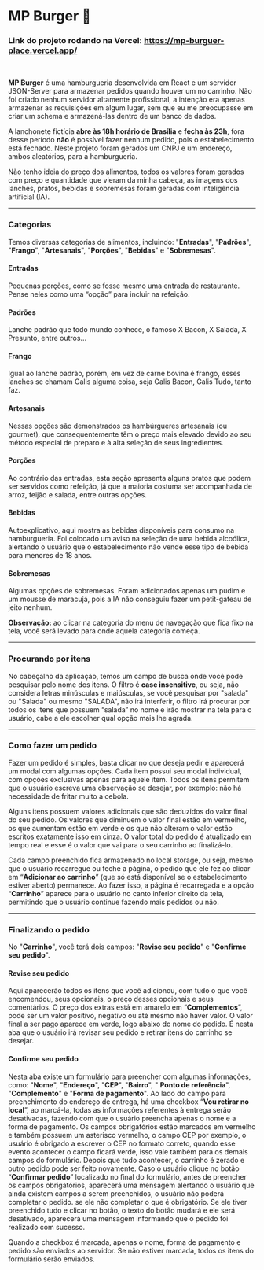 # MP Burger 🍔

### Link do projeto rodando na Vercel: https://mp-burguer-place.vercel.app/

<br />

**MP Burger** é uma hamburgueria desenvolvida em React e um servidor JSON-Server para armazenar pedidos quando houver um no carrinho. Não foi criado nenhum servidor altamente profissional, a intenção era apenas armazenar as requisições em algum lugar, sem que eu me preocupasse em criar um schema e armazená-las dentro de um banco de dados.

A lanchonete fictícia **abre às 18h horário de Brasília** e **fecha às 23h**, fora desse período **não** é possível fazer nenhum pedido, pois o estabelecimento está fechado. Neste projeto foram gerados um CNPJ e um endereço, ambos aleatórios, para a hamburgueria.

Não tenho ideia do preço dos alimentos, todos os valores foram gerados com preço e quantidade que vieram da minha cabeça, as imagens dos lanches, pratos, bebidas e sobremesas foram geradas com inteligência artificial (IA).

<hr />

### Categorias
Temos diversas categorias de alimentos, incluindo: "**Entradas**", "**Padrões**", "**Frango**", "**Artesanais**", "**Porções**", "**Bebidas**" e "**Sobremesas**".

#### Entradas
Pequenas porções, como se fosse mesmo uma entrada de restaurante. Pense neles como uma “opção” para incluir na refeição.

#### Padrões
Lanche padrão que todo mundo conhece, o famoso X Bacon, X Salada, X Presunto, entre outros...

#### Frango
Igual ao lanche padrão, porém, em vez de carne bovina é frango, esses lanches se chamam Galis alguma coisa, seja Galis Bacon, Galis Tudo, tanto faz.

#### Artesanais
Nessas opções são demonstrados os hambúrgueres artesanais (ou gourmet), que consequentemente têm o preço mais elevado devido ao seu método especial de preparo e à alta seleção de seus ingredientes.

#### Porções
Ao contrário das entradas, esta seção apresenta alguns pratos que podem ser servidos como refeição, já que a maioria costuma ser acompanhada de arroz, feijão e salada, entre outras opções.

#### Bebidas
Autoexplicativo, aqui mostra as bebidas disponíveis para consumo na hamburgueria. Foi colocado um aviso na seleção de uma bebida alcoólica, alertando o usuário que o estabelecimento não vende esse tipo de bebida para menores de 18 anos.

#### Sobremesas
Algumas opções de sobremesas. Foram adicionados apenas um pudim e um mousse de maracujá, pois a IA não conseguiu fazer um petit-gateau de jeito nenhum.

**Observação:** ao clicar na categoria do menu de navegação que fica fixo na tela, você será levado para onde aquela categoria começa.

<hr />

### Procurando por itens
No cabeçalho da aplicação, temos um campo de busca onde você pode pesquisar pelo nome dos itens. O filtro é **case insensitive**, ou seja, não considera letras minúsculas e maiúsculas, se você pesquisar por "salada" ou "Salada" ou mesmo "SALADA", não irá interferir, o filtro irá procurar por todos os itens que possuem “salada” no nome e irão mostrar na tela para o usuário, cabe a ele escolher qual opção mais lhe agrada.

<hr />

### Como fazer um pedido
Fazer um pedido é simples, basta clicar no que deseja pedir e aparecerá um modal com algumas opções. Cada item possui seu modal individual, com opções exclusivas apenas para aquele item. Todos os itens permitem que o usuário escreva uma observação se desejar, por exemplo: não há necessidade de fritar muito a cebola.

Alguns itens possuem valores adicionais que são deduzidos do valor final do seu pedido. Os valores que diminuem o valor final estão em vermelho, os que aumentam estão em verde e os que não alteram o valor estão escritos exatamente isso em cinza. O valor total do pedido é atualizado em tempo real e esse é o valor que vai para o seu carrinho ao finalizá-lo.

Cada campo preenchido fica armazenado no local storage, ou seja, mesmo que o usuário recarregue ou feche a página, o pedido que ele fez ao clicar em “**Adicionar ao carrinho**” (que só está disponível se o estabelecimento estiver aberto) permanece. Ao fazer isso, a página é recarregada e a opção “**Carrinho**” aparece para o usuário no canto inferior direito da tela, permitindo que o usuário continue fazendo mais pedidos ou não.

<hr />

### Finalizando o pedido
No "**Carrinho**", você terá dois campos: "**Revise seu pedido**" e "**Confirme seu pedido**".

#### Revise seu pedido
Aqui aparecerão todos os itens que você adicionou, com tudo o que você encomendou, seus opcionais, o preço desses opcionais e seus comentários. O preço dos extras está em amarelo em “**Complementos**”, pode ser um valor positivo, negativo ou até mesmo não haver valor. O valor final a ser pago aparece em verde, logo abaixo do nome do pedido. É nesta aba que o usuário irá revisar seu pedido e retirar itens do carrinho se desejar.

#### Confirme seu pedido
Nesta aba existe um formulário para preencher com algumas informações, como: "**Nome**", "**Endereço**", "**CEP**", "**Bairro**", " **Ponto de referência**", "**Complemento**" e "**Forma de pagamento**". Ao lado do campo para preenchimento do endereço de entrega, há uma checkbox “**Vou retirar no local**”, ao marcá-la, todas as informações referentes à entrega serão desativadas, fazendo com que o usuário preencha apenas o nome e a forma de pagamento. Os campos obrigatórios estão marcados em vermelho e também possuem um asterisco vermelho, o campo CEP por exemplo, o usuário é obrigado a escrever o CEP no formato correto, quando esse evento acontecer o campo ficará verde, isso vale também para os demais campos do formulário. Depois que tudo acontecer, o carrinho é zerado e outro pedido pode ser feito novamente.
Caso o usuário clique no botão “**Confirmar pedido**” localizado no final do formulário, antes de preencher os campos obrigatórios, aparecerá uma mensagem alertando o usuário que ainda existem campos a serem preenchidos, o usuário não poderá completar o pedido. se ele não completar o que é obrigatório. Se ele tiver preenchido tudo e clicar no botão, o texto do botão mudará e ele será desativado, aparecerá uma mensagem informando que o pedido foi realizado com sucesso.

Quando a checkbox é marcada, apenas o nome, forma de pagamento e pedido são enviados ao servidor. Se não estiver marcada, todos os itens do formulário serão enviados.
